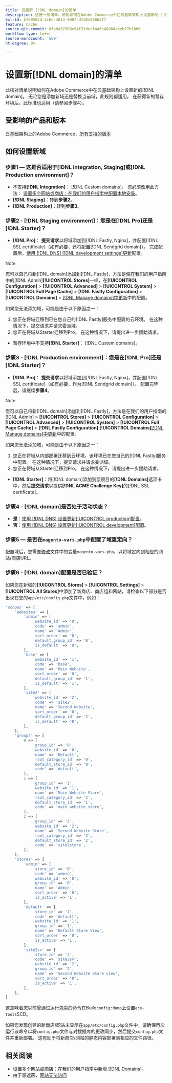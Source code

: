 ```yaml
---
title: 设置新 [!DNL domain]的清单
description: 这是一份清单，说明如何在Adobe Commerce中在云基础架构上设置新的 [!DNL domain] 。
exl-id: bfe0582d-2c6d-4814-908f-dfd8c898bef7
feature: Cache
source-git-commit: 8fa0a37969e94f31decf4a6c46984accb77b1b66
workflow-type: tm+mt
source-wordcount: '569'
ht-degree: 0%

---
```


# 设置新[!DNL domain]的清单

此核对清单说明如何在Adobe Commerce中在云基础架构上设置新的[!DNL domain]。 无论您是添加新域还是替换当前域，此规则都适用。 在获得新的暂存环境后，此标准也适用（请参阅步骤4）。

## 受影响的产品和版本

云基础架构上的Adobe Commerce，[所有支持的版本](https://www.adobe.com/content/dam/cc/en/legal/terms/enterprise/pdfs/Adobe-Commerce-Software-Lifecycle-Policy.pdf)

## 如何设置新域

### 步骤1 — 这是否适用于[!DNL Integration, Staging]或[!DNL Production environment]？

* 不支持&#x200B;**[!DNL Integration]**： [!DNL Custom domains]。 您必须改用此方法： [设置多个网站或商店：在我们的用户指南中配置本地安装](https://experienceleague.adobe.com/docs/commerce-cloud-service/user-guide/configure-store/multiple-sites.html#add-new-domains)。
* **[!DNL Staging]**：转到&#x200B;**步骤2**。
* **[!DNL Production]**：转到&#x200B;**步骤3**。

### 步骤2 - [!DNL Staging environment]：您是在[!DNL Pro]还是[!DNL Starter]？

* **[!DNL Pro]**： **提交请求**&#x200B;以将域添加到[!DNL Fastly, Nginx]，并配置[!DNL SSL certificate]（如有必要，还将配置[!DNL Sendgrid domain]）。 完成配置后，[使用 [!DNL DNS]  [!DNL development settings]更新](https://experienceleague.adobe.com/docs/commerce-cloud-service/user-guide/cdn/setup-fastly/fastly-configuration.html#update-dns-configuration-with-development-settings)配置。

>[!NOTE]
>
>您可以自己将新[!DNL domain]添加到[!DNL Fastly]，方法是像在我们的用户指南中的[!DNL Admin]**[!UICONTROL Stores]**&#x200B;一样，在&#x200B;**[!UICONTROL Configuration]** > **[!UICONTROL Advanced]** > **[!UICONTROL System]** > **[!UICONTROL Full Page Cache]** > **[!DNL Fastly Configuration]** > **[!UICONTROL Domains]** > [[!DNL Manage domains]中更新](https://experienceleague.adobe.com/docs/commerce-cloud-service/user-guide/cdn/setup-fastly/fastly-custom-cache-configuration.html#manage-domains)中的配置。
>
>如果您无法添加域，可能是由于以下原因之一：
>
>1. 您正在将域迁移到已在您自己的[!DNL Fastly]服务中配置的云环境。 在这种情况下，提交请求并请求委派域。
>1. 您正在将域从Starter迁移到Pro。 在这种情况下，请提出进一步援助请求。

* 暂存环境中不支持&#x200B;**[!DNL Starter]**： [!DNL Custom domains]。

### 步骤3 - [!DNL Production environment]：您是在[!DNL Pro]还是[!DNL Starter]？

* **[!DNL Pro]**： **提交请求**&#x200B;以将域添加到[!DNL Fastly, Nginx]，并配置[!DNL SSL certificate]（如有必要，作为[!DNL Sendgrid domain]）。 配置完毕后，请继续&#x200B;**步骤4**。

>[!NOTE]
>
>您可以自己将新[!DNL domain]添加到[!DNL Fastly]，方法是在我们的用户指南的[!DNL Admin] > **[!UICONTROL Stores]** > **[!UICONTROL Configuration]** > **[!UICONTROL Advanced]** > **[!UICONTROL System]** > **[!UICONTROL Full Page Cache]** > **[!DNL Fastly Configuration]** **[!UICONTROL Domains]**[[!DNL Manage domains]&#x200B;中更新](https://experienceleague.adobe.com/docs/commerce-cloud-service/user-guide/cdn/setup-fastly/fastly-custom-cache-configuration.html#manage-domains)中的配置。
>
>
>如果您无法添加域，可能是由于以下原因之一：
>
>1. 您正在将域从内部部署迁移到云环境，该环境已在您自己的[!DNL Fastly]服务中配置。 在这种情况下，提交请求并请求委派域。
>1. 您正在将域从Starter迁移到Pro。 在这种情况下，请提出进一步援助请求。

* **[!DNL Starter]**：将[!DNL domain]添加到您项目的&#x200B;**[!DNL Domains]**&#x200B;选项卡中，然后&#x200B;**提交请求**&#x200B;以提供&#x200B;**[!DNL ACME Challenge Key]**&#x200B;的[!DNL SSL certificate]。

### 步骤4 - [!DNL domain]是否处于活动状态？

* **是**：[使用 [!DNL DNS] 设置更新[!UICONTROL production]配置](https://experienceleague.adobe.com/docs/commerce-cloud-service/user-guide/launch/checklist.html#update-dns-configuration-with-production-settings)。
* **否**：[使用 [!DNL DNS] 设置更新[!UICONTROL development]配置](https://experienceleague.adobe.com/docs/commerce-cloud-service/user-guide/cdn/setup-fastly/fastly-configuration.html#update-dns-configuration-with-development-settings)。

### 步骤5 — 是否在`magento-vars.php`中配置了域重定向？

配置域后，您需要[修改](https://experienceleague.adobe.com/en/docs/commerce-on-cloud/user-guide/configure-store/multiple-sites#modify-variables)文件中的变量`magento-vars.php`，以将域定向到相应的网站/商店URL。

### 步骤6 - [!DNL domain]配置是否已验证？

如果您在新域的&#x200B;**[!UICONTROL Stores]** > **[!UICONTROL Settings]** > **[!UICONTROL All Stores]**&#x200B;中添加了新商店、商店组和网站，请检查以下部分是否出现在您的`app/etc/config.php`文件中，例如：

```php
'scopes' => [
    'websites' => [
        'admin' => [
            'website_id' => '0',
            'code' => 'admin',
            'name' => 'Admin',
            'sort_order' => '0',
            'default_group_id' => '0',
            'is_default' => '0',
        ],
        'base' => [
            'website_id' => '1',
            'code' => 'base',
            'name' => 'Main Website',
            'sort_order' => '0',
            'default_group_id' => '1',
            'is_default' => '1',
        ],
        'site2' => [
            'website_id' => '2',
            'code' => 'site2',
            'name' => 'Second Website',
            'sort_order' => '0',
            'default_group_id' => '2',
            'is_default' => '0',
        ],
    ],
    'groups' => [
        0 => [
            'group_id' => '0',
            'website_id' => '0',
            'name' => 'Default',
            'root_category_id' => '0',
            'default_store_id' => '0',
            'code' => 'default',
        ],
        1 => [
            'group_id' => '1',
            'website_id' => '1',
            'name' => 'Main Website Store',
            'root_category_id' => '2',
            'default_store_id' => '1',
            'code' => 'main_website_store',
        ],
        2 => [
            'group_id' => '2',
            'website_id' => '2',
            'name' => 'Second Website Store',
            'root_category_id' => '2',
            'default_store_id' => '2',
            'code' => 'site2store',
        ],
    ],
    'stores' => [
        'admin' => [
            'store_id' => '0',
            'code' => 'admin',
            'website_id' => '0',
            'group_id' => '0',
            'name' => 'Admin',
            'sort_order' => '0',
            'is_active' => '1',
        ],
        'default' => [
            'store_id' => '1',
            'code' => 'default',
            'website_id' => '1',
            'group_id' => '1',
            'name' => 'Default Store View',
            'sort_order' => '0',
            'is_active' => '1',
        ],
        'site2sv' => [
            'store_id' => '2',
            'code' => 'site2sv',
            'website_id' => '2',
            'group_id' => '2',
            'name' => 'Second Website Store view',
            'sort_order' => '0',
            'is_active' => '1',
        ],
    ],
]
```

这意味着您以前曾通过运行[包中的](https://experienceleague.adobe.com/en/docs/commerce-on-cloud/user-guide/develop/deploy/static-content#setting-the-scd-on-build)命令在Build`config:dump`上设置`ece-tools`SCD。

如果您发现创建的新商店/网站未显示在`app/etc/config.php`文件中，请确保再次运行该命令以将`config.php`文件与对数据库的更改同步，然后提交`config.php`文件并重新部署。 这有助于将新商店/网站的静态内容部署到相应的文件路径。

## 相关阅读

* [设置多个网站或商店：在我们的用户指南中新增 [!DNL Domains]](https://experienceleague.adobe.com/docs/commerce-cloud-service/user-guide/configure-store/multiple-sites.html#add-new-domains)。
* 由于源遮蔽，[网站无法访问](https://experienceleague.adobe.com/en/docs/experience-cloud-kcs/kbarticles/ka-26856)
